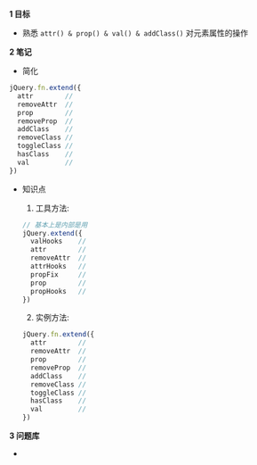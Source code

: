 **1 目标**
* 熟悉 `attr() & prop() & val() & addClass()` 对元素属性的操作

**2 笔记**
* 简化

```js
jQuery.fn.extend({
  attr        //
  removeAttr  //
  prop        //
  removeProp  //
  addClass    //
  removeClass //
  toggleClass //
  hasClass    //
  val         //
})
```

* 知识点
  1. 工具方法:
    ```js
    // 基本上是内部是用
    jQuery.extend({
      valHooks    //
      attr        //
      removeAttr  //
      attrHooks   //
      propFix     //
      prop        //
      propHooks   //
    })
    ```  

  2. 实例方法:
    ```js
    jQuery.fn.extend({
      attr        //
      removeAttr  //
      prop        //
      removeProp  //
      addClass    //
      removeClass //
      toggleClass //
      hasClass    //
      val         //
    })
    ``` 


**3 问题库**
* <mark></mark>  

